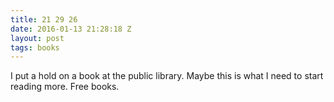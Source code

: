 ```yaml
---
title: 21 29 26
date: 2016-01-13 21:28:18 Z
layout: post
tags: books
---
```


I put a hold on a book at the public library. Maybe this is what I need to start reading more. Free books. 